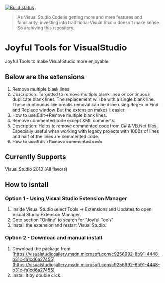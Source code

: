 [![Build status](https://ci.appveyor.com/api/projects/status/ufqa23xufffi3k92?svg=true)](https://ci.appveyor.com/project/joymon/joyful-visualstudio)

> As Visual Studio Code is getting more and more features and familiarity, investing into traditional Visual Studio doesn't make sense. So archiving this repository.   

# Joyful Tools for VisualStudio
Joyful Tools to make Visual Studio more enjoyable

## Below are the extensions

 1. Remove multiple blank lines
  1. Description: Targetted to remove multiple blank lines or continuous duplicate blank lines. The replacement will be with a single blank line. These continuous line breaks removal can be done using RegEx in Find and Replace window. But the extension makes it easier.
  2. How to use:Edit->Remove multiple blank lines.
 2. Remove commented code except XML comments.
  1. Description: Helps to remove commented code from C# & VB.Net files. Especially useful when working with legacy projects with 1000s of lines and half of the lines are commented code.
  2. How to use:Edit->Remove commented code 

## Currently Supports

Visual Studio 2013 (All flavors)

## How to isntall

### Option 1 - Using Visual Studio Extension Manager

1. Inside Visual Studio select Tools -> Extensions and Updates to open Visual Studio Extension Manager.
2. Goto section "Online" to search for "Joyful Tools"
3. Install the extension and restart Visual Studio.

### Option 2 - Download and manual install

1. Download the package from [https://visualstudiogallery.msdn.microsoft.com/c9256992-8b91-4448-b31c-fa1cd6a27455](https://visualstudiogallery.msdn.microsoft.com/c9256992-8b91-4448-b31c-fa1cd6a27455)
2. Install it by double click.
